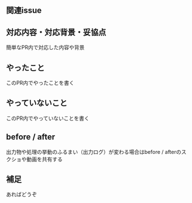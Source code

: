 ## 関連issue

## 対応内容・対応背景・妥協点
簡単なPR内で対応した内容や背景

## やったこと
このPR内でやったことを書く

## やっていないこと
このPR内でやっていないことを書く

## before / after
出力物や処理の挙動のふるまい（出力ログ）が変わる場合はbefore / afterのスクショや動画を共有する

## 補足
あればどうぞ
